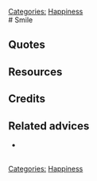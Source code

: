 [Categories:](../Categories/index.md) [Happiness](../Categories/Happiness.md)<br># Smile



## Quotes

## Resources

## Credits

## Related advices

- 
<br>[Categories:](../Categories/index.md) [Happiness](../Categories/Happiness.md)